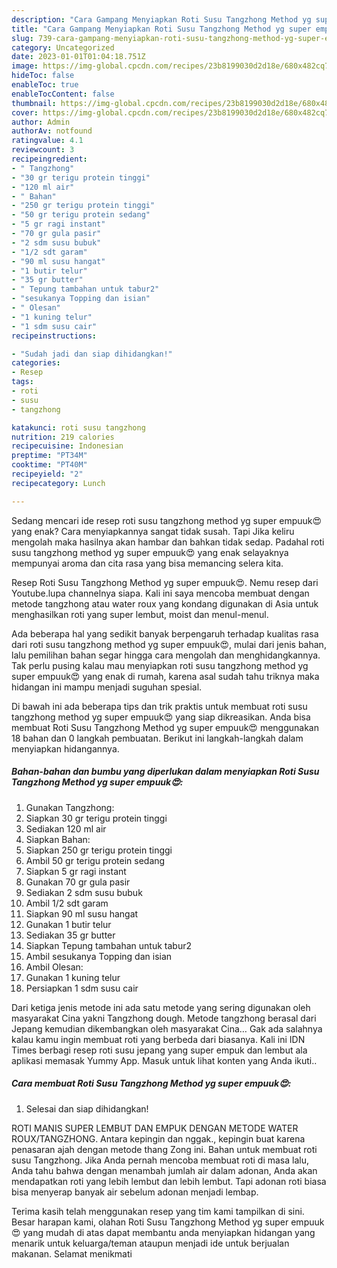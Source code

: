 ```yaml
---
description: "Cara Gampang Menyiapkan Roti Susu Tangzhong Method yg super empuuk😍 yang Menggugah Selera, Buat Buka Puasa Lezat Sekali"
title: "Cara Gampang Menyiapkan Roti Susu Tangzhong Method yg super empuuk😍 yang Menggugah Selera, Buat Buka Puasa Lezat Sekali"
slug: 739-cara-gampang-menyiapkan-roti-susu-tangzhong-method-yg-super-empuuk-yang-menggugah-selera-buat-buka-puasa-lezat-sekali
category: Uncategorized
date: 2023-01-01T01:04:18.751Z
image: https://img-global.cpcdn.com/recipes/23b8199030d2d18e/680x482cq70/roti-susu-tangzhong-method-yg-super-empuuk-foto-resep-utama.jpg
hideToc: false
enableToc: true
enableTocContent: false
thumbnail: https://img-global.cpcdn.com/recipes/23b8199030d2d18e/680x482cq70/roti-susu-tangzhong-method-yg-super-empuuk-foto-resep-utama.jpg
cover: https://img-global.cpcdn.com/recipes/23b8199030d2d18e/680x482cq70/roti-susu-tangzhong-method-yg-super-empuuk-foto-resep-utama.jpg
author: Admin
authorAv: notfound
ratingvalue: 4.1
reviewcount: 3
recipeingredient:
- " Tangzhong"
- "30 gr terigu protein tinggi"
- "120 ml air"
- " Bahan"
- "250 gr terigu protein tinggi"
- "50 gr terigu protein sedang"
- "5 gr ragi instant"
- "70 gr gula pasir"
- "2 sdm susu bubuk"
- "1/2 sdt garam"
- "90 ml susu hangat"
- "1 butir telur"
- "35 gr butter"
- " Tepung tambahan untuk tabur2"
- "sesukanya Topping dan isian"
- " Olesan"
- "1 kuning telur"
- "1 sdm susu cair"
recipeinstructions:

- "Sudah jadi dan siap dihidangkan!"
categories:
- Resep
tags:
- roti
- susu
- tangzhong

katakunci: roti susu tangzhong 
nutrition: 219 calories
recipecuisine: Indonesian
preptime: "PT34M"
cooktime: "PT40M"
recipeyield: "2"
recipecategory: Lunch

---
```



Sedang mencari ide resep roti susu tangzhong method yg super empuuk😍 yang enak? Cara menyiapkannya sangat tidak susah. Tapi Jika keliru mengolah maka hasilnya akan hambar dan bahkan tidak sedap. Padahal roti susu tangzhong method yg super empuuk😍 yang enak selayaknya mempunyai aroma dan cita rasa yang bisa memancing selera kita.


Resep Roti Susu Tangzhong Method yg super empuuk😍. Nemu resep dari Youtube.lupa channelnya siapa. Kali ini saya mencoba membuat dengan metode tangzhong atau water roux yang kondang digunakan di Asia untuk menghasilkan roti yang super lembut, moist dan menul-menul.

Ada beberapa hal yang sedikit banyak berpengaruh terhadap kualitas rasa dari roti susu tangzhong method yg super empuuk😍, mulai dari jenis bahan, lalu pemilihan bahan segar hingga cara mengolah dan menghidangkannya. Tak perlu pusing kalau mau menyiapkan roti susu tangzhong method yg super empuuk😍 yang enak di rumah, karena asal sudah tahu triknya maka hidangan ini mampu menjadi suguhan spesial.


Di bawah ini ada beberapa tips dan trik praktis untuk membuat roti susu tangzhong method yg super empuuk😍 yang siap dikreasikan. Anda bisa membuat Roti Susu Tangzhong Method yg super empuuk😍 menggunakan 18 bahan dan 0 langkah pembuatan. Berikut ini langkah-langkah dalam menyiapkan hidangannya.

<!--inarticleads1-->

##### Bahan-bahan dan bumbu yang diperlukan dalam menyiapkan Roti Susu Tangzhong Method yg super empuuk😍:

1. Gunakan  Tangzhong:
1. Siapkan 30 gr terigu protein tinggi
1. Sediakan 120 ml air
1. Siapkan  Bahan:
1. Siapkan 250 gr terigu protein tinggi
1. Ambil 50 gr terigu protein sedang
1. Siapkan 5 gr ragi instant
1. Gunakan 70 gr gula pasir
1. Sediakan 2 sdm susu bubuk
1. Ambil 1/2 sdt garam
1. Siapkan 90 ml susu hangat
1. Gunakan 1 butir telur
1. Sediakan 35 gr butter
1. Siapkan  Tepung tambahan untuk tabur2
1. Ambil sesukanya Topping dan isian
1. Ambil  Olesan:
1. Gunakan 1 kuning telur
1. Persiapkan 1 sdm susu cair


Dari ketiga jenis metode ini ada satu metode yang sering digunakan oleh masyarakat Cina yakni Tangzhong dough. Metode tangzhong berasal dari Jepang kemudian dikembangkan oleh masyarakat Cina… Gak ada salahnya kalau kamu ingin membuat roti yang berbeda dari biasanya. Kali ini IDN Times berbagi resep roti susu jepang yang super empuk dan lembut ala aplikasi memasak Yummy App. Masuk untuk lihat konten yang Anda ikuti.. 

<!--inarticleads2-->

##### Cara membuat Roti Susu Tangzhong Method yg super empuuk😍:


1. Selesai dan siap dihidangkan!

ROTI MANIS SUPER LEMBUT DAN EMPUK DENGAN METODE WATER ROUX/TANGZHONG. Antara kepingin dan nggak., kepingin buat karena penasaran ajah dengan metode thang Zong ini. Bahan untuk membuat roti susu Tangzhong. Jika Anda pernah mencoba membuat roti di masa lalu, Anda tahu bahwa dengan menambah jumlah air dalam adonan, Anda akan mendapatkan roti yang lebih lembut dan lebih lembut. Tapi adonan roti biasa bisa menyerap banyak air sebelum adonan menjadi lembap. 

Terima kasih telah menggunakan resep yang tim kami tampilkan di sini. Besar harapan kami, olahan Roti Susu Tangzhong Method yg super empuuk😍 yang mudah di atas dapat membantu anda menyiapkan hidangan yang menarik untuk keluarga/teman ataupun menjadi ide untuk berjualan makanan. Selamat menikmati
